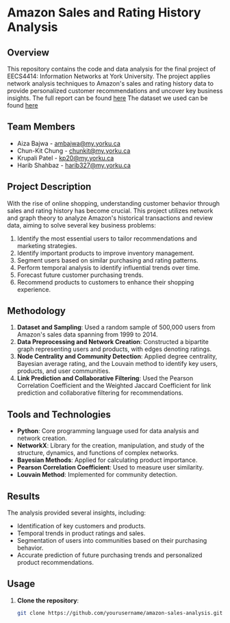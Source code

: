 # Amazon Sales and Rating History Analysis

## Overview
This repository contains the code and data analysis for the final project of EECS4414: Information Networks at York University. The project applies network analysis techniques to Amazon's sales and rating history data to provide personalized customer recommendations and uncover key business insights. The full report can be found [here](https://drive.google.com/file/d/1B8pQfQgy-GqyWi3CFT-NvEFyJejuZ27a/view?usp=sharing) The dataset we used can be found [here](https://www.kaggle.com/code/saurav9786/recommender-system-using-amazon-reviews/notebook)

## Team Members
- Aiza Bajwa - ambajwa@my.yorku.ca
- Chun-Kit Chung - chunkit@my.yorku.ca
- Krupali Patel - kp20@my.yorku.ca
- Harib Shahbaz - harib327@my.yorku.ca

## Project Description
With the rise of online shopping, understanding customer behavior through sales and rating history has become crucial. This project utilizes network and graph theory to analyze Amazon's historical transactions and review data, aiming to solve several key business problems:

1. Identify the most essential users to tailor recommendations and marketing strategies.
2. Identify important products to improve inventory management.
3. Segment users based on similar purchasing and rating patterns.
4. Perform temporal analysis to identify influential trends over time.
5. Forecast future customer purchasing trends.
6. Recommend products to customers to enhance their shopping experience.

## Methodology
1. **Dataset and Sampling**: Used a random sample of 500,000 users from Amazon's sales data spanning from 1999 to 2014.
2. **Data Preprocessing and Network Creation**: Constructed a bipartite graph representing users and products, with edges denoting ratings.
3. **Node Centrality and Community Detection**: Applied degree centrality, Bayesian average rating, and the Louvain method to identify key users, products, and user communities.
4. **Link Prediction and Collaborative Filtering**: Used the Pearson Correlation Coefficient and the Weighted Jaccard Coefficient for link prediction and collaborative filtering for recommendations.

## Tools and Technologies
- **Python**: Core programming language used for data analysis and network creation.
- **NetworkX**: Library for the creation, manipulation, and study of the structure, dynamics, and functions of complex networks.
- **Bayesian Methods**: Applied for calculating product importance.
- **Pearson Correlation Coefficient**: Used to measure user similarity.
- **Louvain Method**: Implemented for community detection.

## Results
The analysis provided several insights, including:
- Identification of key customers and products.
- Temporal trends in product ratings and sales.
- Segmentation of users into communities based on their purchasing behavior.
- Accurate prediction of future purchasing trends and personalized product recommendations.

## Usage
1. **Clone the repository**:
   ```bash
   git clone https://github.com/yourusername/amazon-sales-analysis.git
